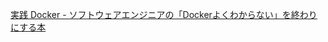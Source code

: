 
[実践 Docker - ソフトウェアエンジニアの「Dockerよくわからない」を終わりにする本](https://zenn.dev/suzuki_hoge/books/2022-03-docker-practice-8ae36c33424b59/viewer/2-1-points)

